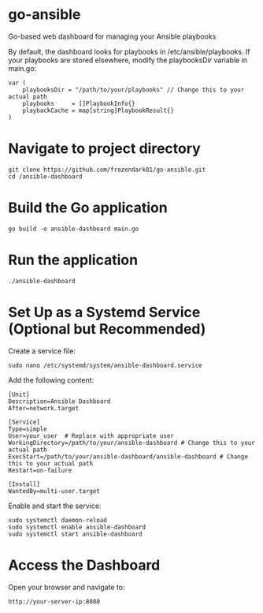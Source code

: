 # go-ansible
 Go-based web dashboard for managing your Ansible playbooks 
 
By default, the dashboard looks for playbooks in /etc/ansible/playbooks. 
If your playbooks are stored elsewhere, modify the playbooksDir variable in main.go:
```
var (
    playbooksDir = "/path/to/your/playbooks" // Change this to your actual path
    playbooks     = []PlaybookInfo{}
    playbackCache = map[string]PlaybookResult{}
)
```
# Navigate to project directory
```
git clone https://github.com/frozendark01/go-ansible.git
cd /ansible-dashboard
```
# Build the Go application
```
go build -o ansible-dashboard main.go
```
# Run the application
```
./ansible-dashboard
```
# Set Up as a Systemd Service (Optional but Recommended)
Create a service file:
```
sudo nano /etc/systemd/system/ansible-dashboard.service
```
Add the following content:
```
[Unit]
Description=Ansible Dashboard
After=network.target

[Service]
Type=simple
User=your_user  # Replace with appropriate user
WorkingDirectory=/path/to/your/ansible-dashboard # Change this to your actual path
ExecStart=/path/to/your/ansible-dashboard/ansible-dashboard # Change this to your actual path
Restart=on-failure

[Install]
WantedBy=multi-user.target
```
Enable and start the service:
```
sudo systemctl daemon-reload
sudo systemctl enable ansible-dashboard
sudo systemctl start ansible-dashboard
```
# Access the Dashboard
Open your browser and navigate to:
```
http://your-server-ip:8080
```
